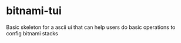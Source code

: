 # bitnami-tui

Basic skeleton for a ascii ui that can help users do basic operations to config bitnami stacks
